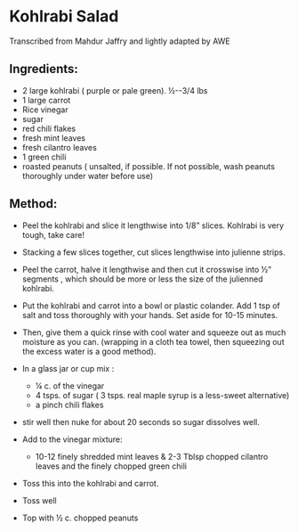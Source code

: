 #  Kohlrabi Salad

Transcribed from Mahdur Jaffry and lightly adapted by AWE

## Ingredients:

- 2 large kohlrabi ( purple or pale green). ½--3/4  lbs
- 1 large carrot
- Rice vinegar
- sugar
- red chili  flakes
- fresh mint leaves
- fresh cilantro leaves
- 1 green chili
- roasted peanuts ( unsalted, if possible. If not possible, wash peanuts thoroughly under water before use)

## Method:

- Peel the kohlrabi and slice it lengthwise into 1/8” slices. Kohlrabi is very tough, take care!

- Stacking a few slices together, cut slices lengthwise into julienne strips.

- Peel the carrot, halve it lengthwise and then cut it crosswise into ½” segments , which should be more or less the size of the julienned kohlrabi.

- Put the kohlrabi and carrot into a bowl or plastic colander. Add 1 tsp of
salt and toss thoroughly with  your hands. Set aside for 10-15 minutes.

- Then, give them a quick rinse with cool water and squeeze out as much
moisture as you can. (wrapping in a cloth tea towel, then squeezing out the 
excess water is a good method).

- In a glass jar or cup mix :
  - ¼ c. of the vinegar
  - 4 tsps. of sugar ( 3 tsps. real maple syrup is a less-sweet alternative)
  - a pinch chili flakes
  
- stir well then nuke for about 20 seconds so sugar dissolves well.

- Add to the vinegar mixture:
  - 10-12  finely shredded mint leaves &  2-3 Tblsp chopped cilantro leaves and the finely chopped green chili

- Toss this into the kohlrabi and carrot.

- Toss well

- Top with ½ c. chopped peanuts


